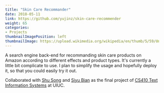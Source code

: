 ```yaml
---
title: "Skin Care Recommander"
date: 2018-05-11
link: https://github.com/yujinz/skin-care-recommender
weight: 65
categories:
- Projects
thumbnailImagePosition: left
thumbnailImage: https://upload.wikimedia.org/wikipedia/en/thumb/5/59/Under_construction_svg.svg/1024px-Under_construction_svg.svg.png
---
```


A search engine back-end for recommanding skin care products on Amazon according to different effects and product types. It's currently a little bit complicate to use. I plan to simplify the usage and hopefully deploy it, so that you could easily try it out.
<!-- more -->

Collaborated with [Shu Song](https://github.com/SusieeSong) and [Siyu Bian](https://github.com/siyubian) as the final project of [CS410 Text Information Systems](https://courses.engr.illinois.edu/cs410/sp2018/) at UIUC.
